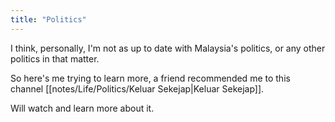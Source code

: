 ```yaml
---
title: "Politics"
---
```

I think, personally, I'm not as up to date with Malaysia's politics, or any other politics in that matter.

So here's me trying to learn more,
a friend recommended me to this channel [[notes/Life/Politics/Keluar Sekejap|Keluar Sekejap]].

Will watch and learn more about it.